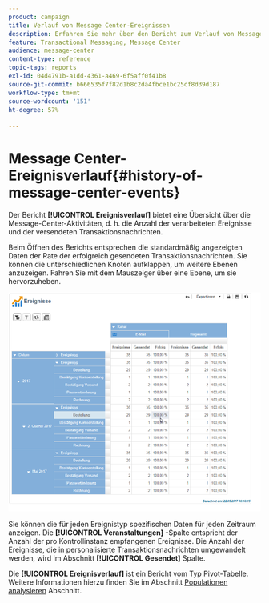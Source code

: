 ```yaml
---
product: campaign
title: Verlauf von Message Center-Ereignissen
description: Erfahren Sie mehr über den Bericht zum Verlauf von Message Center-Ereignissen
feature: Transactional Messaging, Message Center
audience: message-center
content-type: reference
topic-tags: reports
exl-id: 04d4791b-a1dd-4361-a469-6f5aff0f41b8
source-git-commit: b666535f7f82d1b8c2da4fbce1bc25cf8d39d187
workflow-type: tm+mt
source-wordcount: '151'
ht-degree: 57%

---
```


# Message Center-Ereignisverlauf{#history-of-message-center-events}



Der Bericht **[!UICONTROL Ereignisverlauf]** bietet eine Übersicht über die Message-Center-Aktivitäten, d. h. die Anzahl der verarbeiteten Ereignisse und der versendeten Transaktionsnachrichten.

Beim Öffnen des Berichts entsprechen die standardmäßig angezeigten Daten der Rate der erfolgreich gesendeten Transaktionsnachrichten. Sie können die unterschiedlichen Knoten aufklappen, um weitere Ebenen anzuzeigen. Fahren Sie mit dem Mauszeiger über eine Ebene, um sie hervorzuheben.

![](assets/messagecenter_reporting_001.png)

Sie können die für jeden Ereignistyp spezifischen Daten für jeden Zeitraum anzeigen. Die **[!UICONTROL Veranstaltungen]** -Spalte entspricht der Anzahl der pro Kontrollinstanz empfangenen Ereignisse. Die Anzahl der Ereignisse, die in personalisierte Transaktionsnachrichten umgewandelt werden, wird im Abschnitt **[!UICONTROL Gesendet]** Spalte.

Die **[!UICONTROL Ereignisverlauf]** ist ein Bericht vom Typ Pivot-Tabelle. Weitere Informationen hierzu finden Sie im Abschnitt [Populationen analysieren](../../reporting/using/about-descriptive-analysis.md) Abschnitt.
